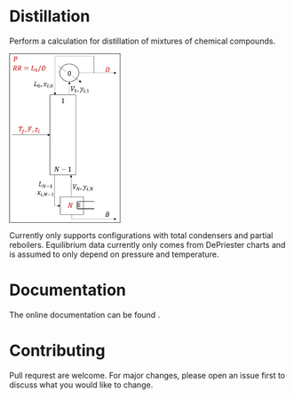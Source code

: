 Distillation
============
Perform a calculation for distillation of mixtures
of chemical compounds.

<img 
    src="distillation/column_diagram.png" 
    align="center"
    width="200"
/>

Currently only supports configurations with total condensers and partial reboilers.
Equilibrium data currently only comes from DePriester charts
and is assumed to only depend on pressure and temperature.


Documentation
=============
The online documentation can be found [](https://dejac001.github.io/distillation "here").

Contributing
============
Pull requrest are welcome. For major changes, please open an issue first to discuss what you would like to change.
